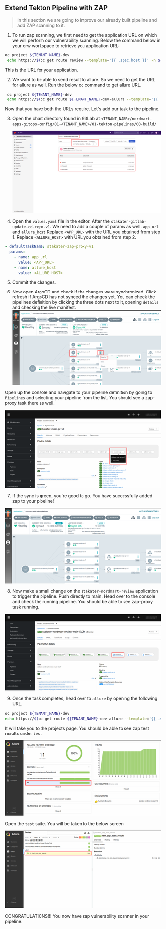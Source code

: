 ## Extend Tekton Pipeline with ZAP

> In this section we are going to improve our already built pipeline and add ZAP scanning to it.

1. To run zap scanning, we first need to get the application URL on which we will perform our vulnerability scanning.
    Below the command below in your crw workspace to retrieve you application URL:

```bash
oc project ${TENANT_NAME}-dev
 echo https://$(oc get route review --template='{{ .spec.host }}' -n ${TENANT_NAME}-dev)
```
This is the URL for your application. 

2. We want to be able to send result to allure. So we need to get the URL for allure as well. Run the below oc command to get allure URL.

```bash
 oc project ${TENANT_NAME}-dev
 echo https://$(oc get route ${TENANT_NAME}-dev-allure --template='{{ .spec.host }}' -n ${TENANT_NAME}-dev)
```
Now that you have both the URLs require. Let's add our task to the pipeline.

3. Open the chart directory found in GitLab at `<TENANT_NAME>/nordmart-apps-gitops-config/01-<TENANT_NAME>/01-tekton-pipelines/00-build/`

   ![images/pipelines-Nordmart-apps-GitOps-config](images/pipelines-nordmart-apps-gitops-config.png)

2. Open the `values.yaml` file in the editor. After the `stakater-gitlab-update-cd-repo-v1`. We need to add a couple of params as well. `app_url` and `allure_host`
Replace `<APP_URL>` with the URL you obtained from step 1.
Replace `<ALLURE_HOST>` with URL you obtained from step 2.

```yaml
- defaultTaskName: stakater-zap-proxy-v1
  params:
    - name: app_url
      value: <APP_URL>
    - name: allure_host
      value: <ALLURE_HOST>
```

5. Commit the changes.


6. Now open ArgoCD and check if the changes were synchronized. Click refresh if ArgoCD has not synced the changes yet.
   You can check the pipelines definition by clicking the three dots next to it, opening `details` and checking the live manifest.
![zap](./images/zap-argocd.png)

Open up the console and navigate to your pipeline definition by going to `Pipelines` and selecting your pipeline from the list. You should see a zap-proxy task there as well.

![OpenShift](./images/openshift-zap.png)


7. If the sync is green, you're good to go. You have successfully added zap to your pipeline!

![sonar](./images/sonar-argocd.png)

8. Now make a small change on the `stakater-nordmart-review` application to trigger the pipeline. Push directly to main. Head over to the console and check the running pipeline. You should be able to see zap-proxy task running.

![zap-running](./images/zap-running.png)

9. Once the task completes, head over to `allure` by opening the following URL.

```bash
oc project ${TENANT_NAME}-dev
echo https://$(oc get route ${TENANT_NAME}-dev-allure --template='{{ .spec.host }}' -n ${TENANT_NAME}-dev)/allure-docker-service/projects/stakater-nordmart-review/reports/latest/index.html

```
It will take you to the projects page. You should be able to see zap test results under `test`

![zap-allure](./images/zap-allure-1.png)

Open the `test` suite. You will be taken to the below screen.

![zap-allure](./images/zap-allure-2.png)

CONGRATULATIONS!!! You now have zap vulnerability scanner in your pipeline.

